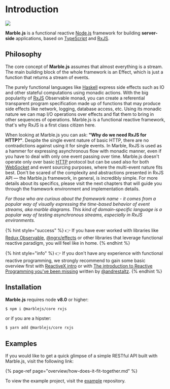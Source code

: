 # Introduction

![](.gitbook/assets/logo-0-5x.png)

**Marble.js** is a functional reactive [Node.js](http://nodejs.org) framework for building **server-side** applications, based on [TypeScript](https://www.typescriptlang.org) and [RxJS](http://reactivex.io/rxjs).

## Philosophy

The core concept of **Marble.js** assumes that almost everything is a stream. The main building block of the whole framework is an Effect, which is just a function that returns a stream of events.

The purely functional languages like [Haskell](https://en.wikipedia.org/wiki/Haskell_%28programming_language%29) express side effects such as IO and other stateful computations using monadic actions. With the big popularity of [RxJS](http://rxjs.dev) Observable monad, you can create a referential transparent program specification made up of functions that may produce side effects like network, logging, database access, etc. Using its monadic nature we can map I/O operations over effects and flat them to bring in other sequences of operations. Marble.js is a functional reactive framework, that's why RxJS is a first class citizen here.

When looking at Marble.js you can ask: **"Why do we need RxJS for HTTP?"**. Despite the single event nature of basic HTTP, there are no contradictions against using it for single events. In Marble, RxJS is used as a hammer for expressing asynchronous flow with monadic manner, even if you have to deal with only one event passing over time. Marble.js doesn't operate only over basic [HTTP](overview/) protocol but can be used also for both [WebSocket](websockets/) and event sourcing purposes, where the multi-event nature fits best. Don't be scared of the complexity and abstractions presented in RxJS API — the Marble.js framework, in general, is incredibly simple. For more details about its specifics, please visit the next chapters that will guide you through the framework environment and implementation details.

_For those who are curious about the framework name - it comes from a popular way of visually expressing the time-based behavior of event streams, aka marble diagrams. This kind of domain-specific language is a popular way of testing asynchronous streams, especially in RxJS environments._

{% hint style="success" %}
👉 If you have ever worked with libraries like [Redux Observable](https://redux-observable.js.org), [@ngrx/effects](https://github.com/ngrx/platform/blob/master/docs/effects/README.md) or other libraries that leverage functional reactive paradigm, you will feel like in home.
{% endhint %}

{% hint style="info" %}
👉 If you don't have any experience with functional reactive programming, we strongly recommend to gain some basic overview first with [ReactiveX intro](http://reactivex.io/intro.html) or with [The introduction to Reactive Programming you've been missing](https://gist.github.com/staltz/868e7e9bc2a7b8c1f754) written by [@andrestaltz](https://twitter.com/andrestaltz).
{% endhint %}

## Installation

**Marble.js** requires node **v8.0** or higher:

```bash
$ npm i @marblejs/core rxjs
```

or if you are a hipster:

```bash
$ yarn add @marblejs/core rxjs
```

## Examples

If you would like to get a quick glimpse of a simple RESTful API built with Marble.js, visit the following link:

{% page-ref page="overview/how-does-it-fit-together.md" %}

To view the example project, visit the [example](https://github.com/marblejs/example) repository.

